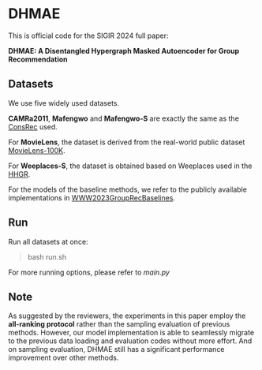 # DHMAE

This is official code for the SIGIR 2024 full paper:

**DHMAE: A Disentangled Hypergraph Masked Autoencoder for Group Recommendation** 

## Datasets

We use five widely used datasets.

**CAMRa2011**, **Mafengwo** and **Mafengwo-S** are exactly the
same as the [ConsRec](https://github.com/FDUDSDE/WWW2023ConsRec) used.

For **MovieLens**, the dataset is derived from the real-world public dataset [MovieLens-100K](https://grouplens.org/datasets/movielens/100k/).

For **Weeplaces-S**, the dataset is obtained based on Weeplaces used in the [HHGR](https://github.com/0411tony/HHGR).

For the models of the baseline methods, we refer to the publicly available implementations in [WWW2023GroupRecBaselines](https://github.com/FDUDSDE/WWW2023GroupRecBaselines).

## Run
Run all datasets at once:

> bash run.sh

For more running options, please refer to _main.py_

## Note

As suggested by the reviewers, the experiments in this paper employ the **all-ranking protocol** rather than the sampling evaluation of previous methods. However, our model implementation is able to seamlessly migrate to the previous data loading and evaluation codes without more effort. And on sampling evaluation, DHMAE still has a significant performance improvement over other methods.